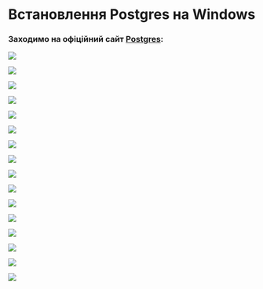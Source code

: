 # Встановлення Postgres на Windows

### Заходимо на офіційний сайт [Postgres](https://www.postgresql.org/):

![](images/01.jpg)

![](images/02.jpg)

![](images/03.jpg)

![](images/04.jpg)

![](images/05.jpg)

![](images/06.jpg)

![](images/07.jpg)

![](images/08.jpg)

![](images/09.jpg)

![](images/10.jpg)

![](images/11.jpg)

![](images/12.jpg)

![](images/13.jpg)

![](images/14.jpg)

![](images/15.jpg)

![](images/16.jpg)
